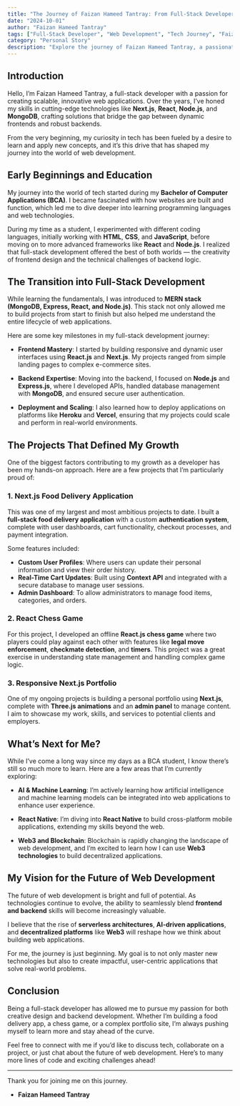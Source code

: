 ```yaml
---
title: "The Journey of Faizan Hameed Tantray: From Full-Stack Developer to Web Innovator"
date: "2024-10-01"
author: "Faizan Hameed Tantray"
tags: ["Full-Stack Developer", "Web Development", "Tech Journey", "Faizan Hameed Tantray"]
category: "Personal Story"
description: "Explore the journey of Faizan Hameed Tantray, a passionate full-stack developer with a deep expertise in Next.js, React, and Node.js. Discover his path from BCA student to building full-fledged applications and his vision for the future of web development."
---
```


## Introduction

Hello, I’m Faizan Hameed Tantray, a full-stack developer with a passion for creating scalable, innovative web applications. Over the years, I’ve honed my skills in cutting-edge technologies like **Next.js**, **React**, **Node.js**, and **MongoDB**, crafting solutions that bridge the gap between dynamic frontends and robust backends.

From the very beginning, my curiosity in tech has been fueled by a desire to learn and apply new concepts, and it’s this drive that has shaped my journey into the world of web development.

## Early Beginnings and Education

My journey into the world of tech started during my **Bachelor of Computer Applications (BCA)**. I became fascinated with how websites are built and function, which led me to dive deeper into learning programming languages and web technologies.

During my time as a student, I experimented with different coding languages, initially working with **HTML**, **CSS**, and **JavaScript**, before moving on to more advanced frameworks like **React** and **Node.js**. I realized that full-stack development offered the best of both worlds — the creativity of frontend design and the technical challenges of backend logic.

## The Transition into Full-Stack Development

While learning the fundamentals, I was introduced to **MERN stack (MongoDB, Express, React, and Node.js)**. This stack not only allowed me to build projects from start to finish but also helped me understand the entire lifecycle of web applications.

Here are some key milestones in my full-stack development journey:

- **Frontend Mastery**: I started by building responsive and dynamic user interfaces using **React.js** and **Next.js**. My projects ranged from simple landing pages to complex e-commerce sites.
  
- **Backend Expertise**: Moving into the backend, I focused on **Node.js** and **Express.js**, where I developed APIs, handled database management with **MongoDB**, and ensured secure user authentication.

- **Deployment and Scaling**: I also learned how to deploy applications on platforms like **Heroku** and **Vercel**, ensuring that my projects could scale and perform in real-world environments.

## The Projects That Defined My Growth

One of the biggest factors contributing to my growth as a developer has been my hands-on approach. Here are a few projects that I’m particularly proud of:

### 1. **Next.js Food Delivery Application**

This was one of my largest and most ambitious projects to date. I built a **full-stack food delivery application** with a custom **authentication system**, complete with user dashboards, cart functionality, checkout processes, and payment integration.

Some features included:
- **Custom User Profiles**: Where users can update their personal information and view their order history.
- **Real-Time Cart Updates**: Built using **Context API** and integrated with a secure database to manage user sessions.
- **Admin Dashboard**: To allow administrators to manage food items, categories, and orders.

### 2. **React Chess Game**

For this project, I developed an offline **React.js chess game** where two players could play against each other with features like **legal move enforcement**, **checkmate detection**, and **timers**. This project was a great exercise in understanding state management and handling complex game logic.

### 3. **Responsive Next.js Portfolio**

One of my ongoing projects is building a personal portfolio using **Next.js**, complete with **Three.js animations** and an **admin panel** to manage content. I aim to showcase my work, skills, and services to potential clients and employers.

## What’s Next for Me?

While I’ve come a long way since my days as a BCA student, I know there’s still so much more to learn. Here are a few areas that I’m currently exploring:

- **AI & Machine Learning**: I’m actively learning how artificial intelligence and machine learning models can be integrated into web applications to enhance user experience.
  
- **React Native**: I’m diving into **React Native** to build cross-platform mobile applications, extending my skills beyond the web.
  
- **Web3 and Blockchain**: Blockchain is rapidly changing the landscape of web development, and I’m excited to learn how I can use **Web3 technologies** to build decentralized applications.

## My Vision for the Future of Web Development

The future of web development is bright and full of potential. As technologies continue to evolve, the ability to seamlessly blend **frontend and backend** skills will become increasingly valuable.

I believe that the rise of **serverless architectures**, **AI-driven applications**, and **decentralized platforms** like **Web3** will reshape how we think about building web applications.

For me, the journey is just beginning. My goal is to not only master new technologies but also to create impactful, user-centric applications that solve real-world problems.

## Conclusion

Being a full-stack developer has allowed me to pursue my passion for both creative design and backend development. Whether I’m building a food delivery app, a chess game, or a complex portfolio site, I’m always pushing myself to learn more and stay ahead of the curve.

Feel free to connect with me if you’d like to discuss tech, collaborate on a project, or just chat about the future of web development. Here’s to many more lines of code and exciting challenges ahead!

---

Thank you for joining me on this journey.

- **Faizan Hameed Tantray**
